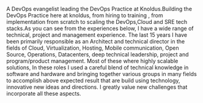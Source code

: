 A DevOps evangelist leading the DevOps Practice at Knoldus.Building the DevOps Practice here at knoldus, from hiring to training , from implementation from scratch to scaling the DevOps,Cloud and SRE tech stacks.As you can see from the experiences below, I have a wide range of technical, project and management experience. The last 15 years I have been primarily responsible as an Architect and technical director in the fields of Cloud, Virtualization, Hosting, Mobile communication, Open Source, Operations, Datacenters, deep technical leadership, project and program/product management. Most of these where highly scalable solutions, In these roles I used a careful blend of technical knowledge in software and hardware and bringing together various groups in many fields to accomplish above expected result that are build using technology, innovative new ideas and directions. I greatly value new challenges that incorporate all these aspects.
